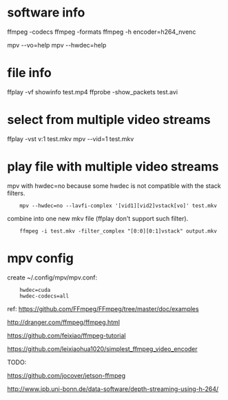 
# software info

ffmpeg -codecs
ffmpeg -formats
ffmpeg -h encoder=h264_nvenc

mpv --vo=help
mpv --hwdec=help

# file info

ffplay -vf showinfo test.mp4
ffprobe -show_packets test.avi

# select from multiple video streams
ffplay -vst v:1 test.mkv 
mpv --vid=1 test.mkv

# play file with multiple video streams

mpv with hwdec=no because some hwdec is not compatible with the stack filters.
        
        mpv --hwdec=no --lavfi-complex '[vid1][vid2]vstack[vo]' test.mkv 

combine into one new mkv file (ffplay don't support such filter).

        ffmpeg -i test.mkv -filter_complex "[0:0][0:1]vstack" output.mkv


# mpv config
create ~/.config/mpv/mpv.conf: 
    
        hwdec=cuda
        hwdec-codecs=all


ref:
https://github.com/FFmpeg/FFmpeg/tree/master/doc/examples

http://dranger.com/ffmpeg/ffmpeg.html

https://github.com/feixiao/ffmpeg-tutorial

https://github.com/leixiaohua1020/simplest_ffmpeg_video_encoder  

TODO:

https://github.com/jocover/jetson-ffmpeg    

http://www.ipb.uni-bonn.de/data-software/depth-streaming-using-h-264/    

